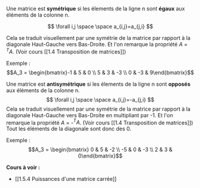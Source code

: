 
Une matrice est $\mathbf{symétrique}$ si les élements de la ligne n sont $\mathbf{égaux}$ aux éléments de la colonne n.

$$ \forall i,j \space \space a_{i,j}=a_{j,i} $$

Cela se traduit visuellement par une symétrie de la matrice par rapport à la diagonale Haut-Gauche vers Bas-Droite.
Et l'on remarque la propriété $A$ = $^TA$. (Voir cours [[1.4 Transposition de matrices]])

Exemple : $$A_3 = \begin{bmatrix}-1 & 5 & 0 \\ 5 & 3 & -3 \\ 0 & -3 & 9\end{bmatrix}$$

Une matrice est $\mathbf{antisymétrique}$ si les élements de la ligne n sont $\mathbf{opposés}$ aux éléments de la colonne n.
$$ \forall i,j \space \space a_{i,j}=-a_{j,i} $$
Cela se traduit visuellement par une symétrie de la matrice par rapport à la diagonale Haut-Gauche vers Bas-Droite en multipliant par -1.
Et l'on remarque la propriété $A$ = -$^TA$. (Voir cours [[1.4 Transposition de matrices]])
Tout les éléments de la diagonale sont donc des 0.

Exemple : $$A_3 = \begin{bmatrix} 0 & 5 & -2 \\ -5 & 0 & -3 \\ 2 & 3 & 0\end{bmatrix}$$

**Cours à voir :**
- [[1.5.4 Puissances d'une matrice carrée]]